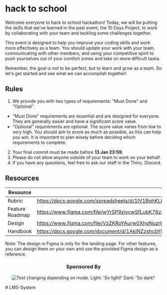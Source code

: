 # hack to school

Welcome everyone to hack to school hackathon! Today, we will be putting the skills that we've learned in the past event, the 10 Days Project, to work by collaborating with your team and tackling some challenges together.

This event is designed to help you improve your coding skills and work more effectively as a team. You should update your work with your team, communicating with other members, and using your competitive spirit to push yourselves out of your comfort zones and take on more difficult tasks.

Remember, the goal is not to be perfect, but to learn and grow as a team. So let's get started and see what we can accomplish together!

## Rules

1. We provide you with two types of requirements: "Must Done" and "Optional".

-   "Must Done" requirements are essential and are designed for everyone. They are generally easier and have a significant score value.
-   "Optional" requirements are optional. The score value varies from low to very high. You should aim to score as much as possible, as this can help you win. It is important to plan wisely before deciding which requirements to complete.

2. Your final commit must be made before **13 Jan 23:59**.
3. Please do not allow anyone outside of your team to work on your behalf.
4. If you have any questions, feel free to ask our staff in the Thinc. Discord.

## Resources

| Resource        |                                                                                     |
| --------------- | ----------------------------------------------------------------------------------- |
| Rubric          | https://docs.google.com/spreadsheets/d/1lV1BqhKLklh9ixCBJ2WjzpVy1AR2j49v53-0WT49_8E |
| Feature Roadmap | https://www.figma.com/file/wYrSP9zjycwSfLubK76zSf/Roadmap                           |
| Design          | https://www.figma.com/file/VzZKRoYAurw0XhgNuzrHwa/E-Learning-Platform-(Community)   |
| Handbook        | https://docs.google.com/document/d/1AkiNZzshcbYGiRp3mD0PCXUHWG6WtaOmzJMd6YfZj6Q     |

Note: The design in Figma is only for the landing page. For other features, you can design them on your own and use the provided Figma design as a reference.

<h3 align="center">
Sponsored By
</h3>

<p align="center">
<picture>
  <source media="(prefers-color-scheme: dark)" srcset="https://i.imgur.com/okdL4l1_d.webp?maxwidth=300&fidelity=grand">
  <img alt="Text changing depending on mode. Light: 'So light!' Dark: 'So dark!'" src="https://i.imgur.com/FbC33zA_d.webp?maxwidth=300&fidelity=grand">
</picture>
<p>
#   L M S - S y s t e m  
 